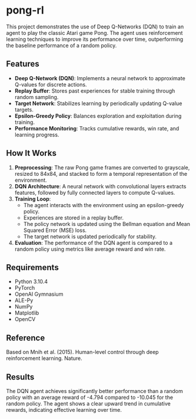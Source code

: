 # pong-rl

This project demonstrates the use of Deep Q-Networks (DQN) to train an agent to play the classic Atari game Pong. The agent uses reinforcement learning techniques to improve its performance over time, outperforming the baseline performance of a random policy.

## Features
- **Deep Q-Network (DQN)**: Implements a neural network to approximate Q-values for discrete actions.
- **Replay Buffer**: Stores past experiences for stable training through random sampling.
- **Target Network**: Stabilizes learning by periodically updating Q-value targets.
- **Epsilon-Greedy Policy**: Balances exploration and exploitation during training.
- **Performance Monitoring**: Tracks cumulative rewards, win rate, and learning progress.

## How It Works
1. **Preprocessing**: The raw Pong game frames are converted to grayscale, resized to 84x84, and stacked to form a temporal representation of the environment.
2. **DQN Architecture**: A neural network with convolutional layers extracts features, followed by fully connected layers to compute Q-values.
3. **Training Loop**:
   - The agent interacts with the environment using an epsilon-greedy policy.
   - Experiences are stored in a replay buffer.
   - The policy network is updated using the Bellman equation and Mean Squared Error (MSE) loss.
   - The target network is updated periodically for stability.
4. **Evaluation**: The performance of the DQN agent is compared to a random policy using metrics like average reward and win rate.

## Requirements
- Python 3.10.4 
- PyTorch
- OpenAI Gymnasium
- ALE-Py
- NumPy
- Matplotlib
- OpenCV

## Reference
Based on Mnih et al. (2015). Human-level control through deep reinforcement learning. Nature.

## Results
The DQN agent achieves significantly better performance than a random policy with an average reward of -4.794 compared to -10.045 for the random policy.
The agent shows a clear upward trend in cumulative rewards, indicating effective learning over time.

